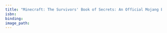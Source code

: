 ```yaml
---
title: "Minecraft: The Survivors' Book of Secrets: An Official Mojang Book"
isbn:
binding:
image_path:
---
```

